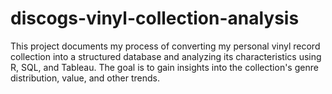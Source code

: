 # discogs-vinyl-collection-analysis
This project documents my process of converting my personal vinyl record collection into a structured database and analyzing its characteristics using R, SQL, and Tableau. The goal is to gain insights into the collection's genre distribution, value, and other trends.
